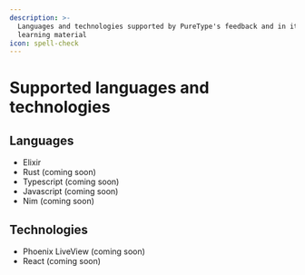 ```yaml
---
description: >-
  Languages and technologies supported by PureType's feedback and in its
  learning material
icon: spell-check
---
```


# Supported languages and technologies

## Languages

* Elixir
* Rust (coming soon)
* Typescript (coming soon)
* Javascript (coming soon)
* Nim (coming soon)

## Technologies

* Phoenix LiveView (coming soon)
* React (coming soon)
